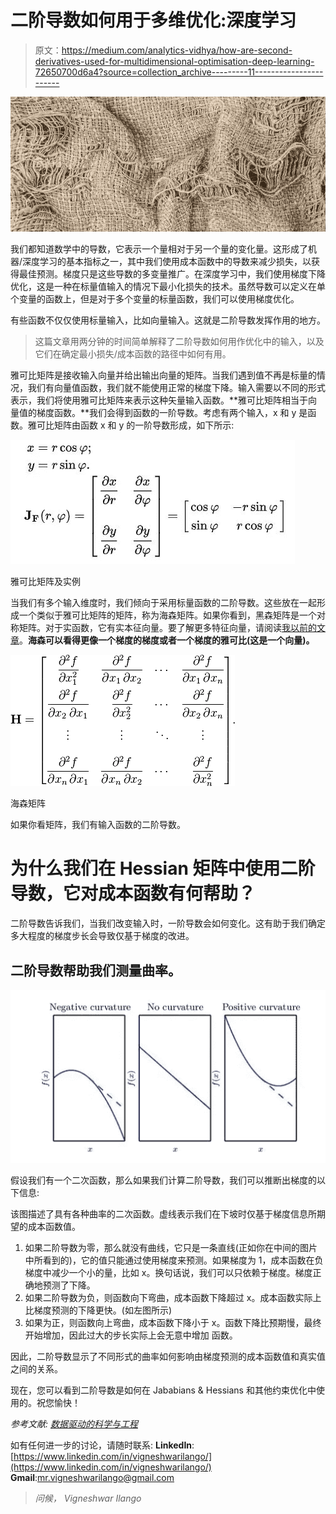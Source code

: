 # 二阶导数如何用于多维优化:深度学习

> 原文：<https://medium.com/analytics-vidhya/how-are-second-derivatives-used-for-multidimensional-optimisation-deep-learning-72650700d6a4?source=collection_archive---------11----------------------->

![](img/c95fe9a6844d83dc5bbb5b8e4561c62d.png)

我们都知道数学中的导数，它表示一个量相对于另一个量的变化量。这形成了机器/深度学习的基本指标之一，其中我们使用成本函数中的导数来减少损失，以获得最佳预测。梯度只是这些导数的多变量推广。在深度学习中，我们使用梯度下降优化，这是一种在标量值输入的情况下最小化损失的技术。虽然导数可以定义在单个变量的函数上，但是对于多个变量的标量函数，我们可以使用梯度优化。

有些函数不仅仅使用标量输入，比如向量输入。这就是二阶导数发挥作用的地方。

> 这篇文章用两分钟的时间简单解释了二阶导数如何用作优化中的输入，以及它们在确定最小损失/成本函数的路径中如何有用。

雅可比矩阵是接收输入向量并给出输出向量的矩阵。当我们遇到值不再是标量的情况，我们有向量值函数，我们就不能使用正常的梯度下降。输入需要以不同的形式表示，我们将使用雅可比矩阵来表示这种矢量输入函数。**雅可比矩阵相当于向量值的梯度函数。**我们会得到函数的一阶导数。考虑有两个输入，x 和 y 是函数。雅可比矩阵由函数 x 和 y 的一阶导数形成，如下所示:

![](img/0838fb421b53b406fd330270cc5ffdb2.png)

雅可比矩阵及实例

当我们有多个输入维度时，我们倾向于采用标量函数的二阶导数。这些放在一起形成一个类似于雅可比矩阵的矩阵，称为海森矩阵。如果你看到，黑森矩阵是一个对称矩阵。对于实函数，它有实本征向量。要了解更多特征向量，请阅读[我以前的文章](/@mr.vigneshwarilango/meet-mr-eigenvalue-and-mr-eigenvector-from-svd-76c322cbcd24)。**海森可以看得更像一个梯度的梯度或者一个梯度的雅可比(这是一个向量)。**

![](img/eefde5edda10c28b907fb6c3ebf25b36.png)

海森矩阵

如果你看矩阵，我们有输入函数的二阶导数。

# **为什么我们在 Hessian 矩阵中使用二阶导数，它对成本函数有何帮助？**

二阶导数告诉我们，当我们改变输入时，一阶导数会如何变化。这有助于我们确定多大程度的梯度步长会导致仅基于梯度的改进。

## 二阶导数帮助我们测量**曲率**。

![](img/aea687e0ef21399d200a0d67f4727eab.png)

假设我们有一个二次函数，那么如果我们计算二阶导数，我们可以推断出梯度的以下信息:

该图描述了具有各种曲率的二次函数。虚线表示我们在下坡时仅基于梯度信息所期望的成本函数值。

1.  如果二阶导数为零，那么就没有曲线，它只是一条直线(正如你在中间的图片中所看到的)，它的值只能通过使用梯度来预测。如果梯度为 1，成本函数在负梯度中减少一个小的量，比如 x。换句话说，我们可以只依赖于梯度。梯度正确地预测了下降。
2.  如果二阶导数为负，则函数向下弯曲，成本函数下降超过 x。成本函数实际上比梯度预测的下降更快。(如左图所示)
3.  如果为正，则函数向上弯曲，成本函数下降小于 x。函数下降比预期慢，最终开始增加，因此过大的步长实际上会无意中增加
    函数。

因此，二阶导数显示了不同形式的曲率如何影响由梯度预测的成本函数值和真实值之间的关系。

现在，您可以看到二阶导数是如何在 Jababians & Hessians 和其他约束优化中使用的。祝您愉快！

*参考文献:* [*数据驱动的科学与工程*](https://www.amazon.com/Data-Driven-Science-Engineering-Learning-Dynamical/dp/1108422098/)

如有任何进一步的讨论，请随时联系:
**LinkedIn**:[https://www.linkedin.com/in/vigneshwarilango/](https://www.linkedin.com/in/vigneshwarilango/)
**Gmail**:mr.vigneshwarilango@gmail.com

> *问候，
> Vigneshwar Ilango*